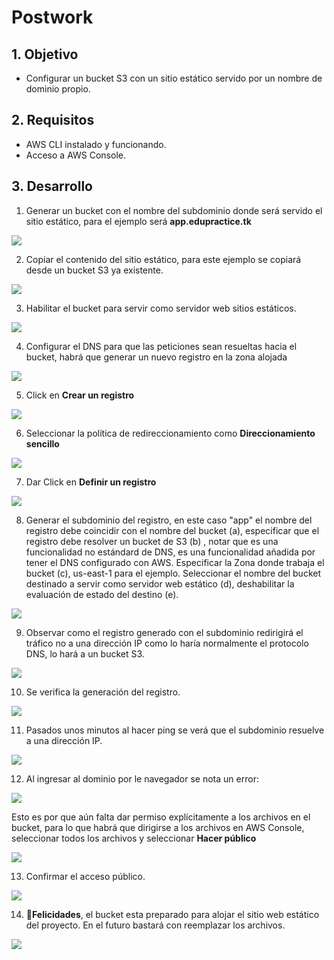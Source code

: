 # Postwork

## 1. Objetivo 
- Configurar un bucket S3 con un sitio estático servido por un nombre de dominio propio.

## 2. Requisitos 
- AWS CLI instalado y funcionando. 
- Acceso a AWS Console.

## 3. Desarrollo 
1. Generar un bucket con el nombre del subdominio donde será servido el sitio estático, para el ejemplo será **app.edupractice.tk**

<img src="img/make_bucket.png">

2. Copiar el contenido del sitio estático, para este ejemplo se copiará desde un bucket S3 ya existente.

<img src="img/Copy-files-from-existing-bucket.png">

3. Habilitar el bucket para servir como servidor web sitios estáticos.

<img src="img/habilitar-bucket-s3.png">

 4. Configurar el DNS para que las peticiones sean resueltas hacia el bucket, habrá que generar un nuevo registro en la zona alojada
 
<img src="img/Zona alojada.png">

5. Click en **Crear un registro**

<img src="img/crear-registro.png">

6. Seleccionar la política de redireccionamiento como **Direccionamiento sencillo**

<img src="img/redireccionamiento-sencillo.png">

7. Dar Click en **Definir un registro**

<img src="img/configurar-registro.png">

8. Generar el subdominio del registro, en este caso "app" el nombre del registro debe coincidir con el nombre del bucket (a), especificar que el registro debe resolver un bucket de S3 (b) , notar que es una funcionalidad no estándard de DNS, es una funcionalidad añadida por tener el DNS configurado con AWS. Especificar la Zona donde trabaja el bucket  (c),  us-east-1 para el ejemplo. Seleccionar el nombre del bucket destinado a servir como servidor web estático (d), deshabilitar la evaluación de estado del destino (e).

<img src="img/configurar-registro.png">

9. Observar como el registro generado con el subdominio redirigirá el tráfico no a una dirección IP como lo haría normalmente el protocolo DNS, lo hará a un bucket S3.

<img src="img/Generar-regla.png">

10. Se verifica la generación del registro. 

<img src="img/verificar-generacion-registro.png">

11. Pasados unos minutos al hacer ping se verá que el subdominio resuelve a una dirección IP.

<img src="img/ping.png">

12. Al ingresar al dominio por le navegador se nota un error:

<img src="img/error403.png">

Esto es por que aún falta dar permiso explícitamente a los archivos en el bucket, para lo que habrá que dirigirse a los archivos en AWS Console, seleccionar todos los archivos y seleccionar **Hacer público**

<img src="img/acceso-publico.png">

13. Confirmar el acceso público.

<img src="img/aceptar-accceso-publico.png">

14. **🎉Felicidades**, el bucket esta preparado para alojar el sitio web estático del proyecto. En el futuro bastará con reemplazar los archivos.

<img src="img/is-done.png">
